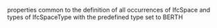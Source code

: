 properties common to the definition of all occurrences of IfcSpace and types of IfcSpaceType with the predefined type set to BERTH
